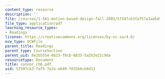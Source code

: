 ```yaml
---
content_type: resource
description: ''
file: /courses/1-561-motion-based-design-fall-2003/57597cb3faf57a3ae649f835b6cb6d13_connor_ch6.pdf
file_type: application/pdf
learning_resource_types:
- Readings
license: https://creativecommons.org/licenses/by-nc-sa/4.0/
ocw_type: OCWFile
parent_title: Readings
parent_type: CourseSection
parent_uid: 8e2b5554-8623-f8cb-8835-5a2b2e21c9da
resourcetype: Document
title: connor_ch6.pdf
uid: 57597cb3-faf5-7a3a-e649-f835b6cb6d13
---
```

